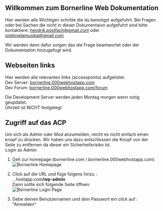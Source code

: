 ## Willkommen zum Bornerline Web Dokumentation
Hier werden alle Wichtigen schritte die du benotigst aufgefuhrt.
Bei Fragen oder bei Sachen die nicht in dieser Dokumentaion aufgefuhrt sind bitte
kontaktiere: hendrik.postfach@gmail.com oder onelovelamusika@gmail.com

Wir werden dann dafur sorgen das die Frage beantwortet oder der Dokumentation hinzugefugt wird.


## Webseiten links
Hier werden alle relevanten links (accesspoints) aufgelistet. <br>
Dev Server: [bornerline.000webhostapp.com](http://bornerline.000webhostapp.com/) <br>
Dev Forum: [bornerline.000webhostapp.com/forum](http://bornerline.000webhostapp.com/forum/index.php)

Die Development Server werden jeden Montag morgen wenn notig geupdatet.<br>
Uhrzeit ist NICHT festgelegt.

## Zugriff auf das ACP
Um sich als Admin oder Mod anzumelden, reicht es nicht einfach einen knopf zu drücken. Wir haben uns dazu entschlossen die Knopf von der Seite zu entfernen da dieser ein Sicherheitsrisiko ist.
<br>
Login as Admin: <br>
1. Geh zur homepage (bornerline.com / bornerline.000webhostapp.com) 
![Bornerline Homepage](https://vignette.wikia.nocookie.net/onelovelamusika/images/a/a1/Homepage.png/revision/latest/scale-to-width-down/1000?cb=20180306141239)<br>

2. Click auf die URL und füge folgens hinzu :<br>
...hostapp.com<strong>/wp-admin</strong><br>
Dann sollte sich folgende Seite öffnen:<br>
![Bornerline Login Page](https://vignette.wikia.nocookie.net/onelovelamusika/images/1/1c/Login-window.png/revision/latest/scale-to-width-down/693?cb=20180306141537)<br>
4. Gebe deinen Benutzernamen und dein Passwort ein click auf : "Anmelden" 
